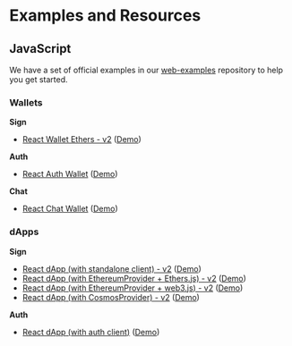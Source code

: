 # Examples and Resources

## JavaScript

We have a set of official examples in our [web-examples](https://github.com/WalletConnect/web-examples) repository to help you get started.

### Wallets

**Sign**

- [React Wallet Ethers - v2](https://github.com/WalletConnect/web-examples/tree/main/wallets/react-wallet-v2) ([Demo](https://react-wallet.walletconnect.com/))

**Auth**

- [React Auth Wallet](https://github.com/WalletConnect/web-examples/tree/main/wallets/react-wallet-auth) ([Demo](https://react-auth-wallet.vercel.app/))

**Chat**

- [React Chat Wallet](https://github.com/WalletConnect/web-examples/tree/main/wallets/react-wallet-chat) ([Demo](https://react-wallet-chat.walletconnect.com/))

### dApps

**Sign**

- [React dApp (with standalone client) - v2](https://github.com/WalletConnect/web-examples/tree/main/dapps/react-dapp-v2) ([Demo](https://react-app.walletconnect.com/))
- [React dApp (with EthereumProvider + Ethers.js) - v2](https://github.com/WalletConnect/web-examples/tree/main/dapps/react-dapp-v2-with-ethers) ([Demo](https://react-dapp-v2-with-ethers.vercel.app/))
- [React dApp (with EthereumProvider + web3.js) - v2](https://github.com/WalletConnect/web-examples/tree/main/dapps/react-dapp-v2-with-web3js) ([Demo](https://react-dapp-v2-with-web3js.vercel.app/))
- [React dApp (with CosmosProvider) - v2](https://github.com/WalletConnect/web-examples/tree/main/dapps/react-dapp-v2-cosmos-provider) ([Demo](https://react-dapp-v2-cosmos-provider.vercel.app/))

**Auth**

- [React dApp (with auth client)](https://github.com/WalletConnect/web-examples/tree/main/dapps/react-dapp-auth) ([Demo](https://react-auth-dapp.vercel.app/))